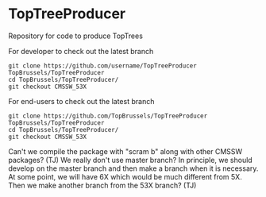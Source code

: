 TopTreeProducer
===============

Repository for code to produce TopTrees

For developer to check out the latest branch

~~~
git clone https://github.com/username/TopTreeProducer TopBrussels/TopTreeProducer
cd TopBrussels/TopTreeProducer/
git checkout CMSSW_53X
~~~

For end-users to check out the latest branch

~~~
git clone https://github.com/TopBrussels/TopTreeProducer TopBrussels/TopTreeProducer
cd TopBrussels/TopTreeProducer/
git checkout CMSSW_53X
~~~

Can't we compile the package with "scram b" along with other CMSSW packages? (TJ)
We really don't use master branch? In principle, we should develop on the master branch and then make a branch when it is necessary. 
At some point, we will have 6X which would be much different from 5X. Then we make another branch from the 53X branch? (TJ)
